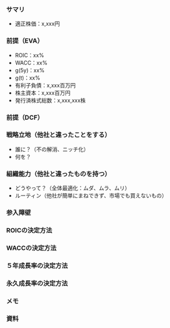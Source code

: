 ### サマリ

- 適正株価：x,xxx円

### 前提（EVA）

- ROIC：xx%
- WACC：xx%
- g(5y)：xx%
- g(t)：xx%
- 有利子負債：x,xxx百万円
- 株主資本：x,xxx百万円
- 発行済株式総数：x,xxx,xxx株

### 前提（DCF）

### 戦略立地（他社と違ったことをする）
- 誰に？（不の解消、ニッチ化）
- 何を？

### 組織能力（他社と違ったものを持つ）
- どうやって？（全体最適化：ムダ、ムラ、ムリ）
- ルーティン（他社が簡単にまねできず、市場でも買えないもの）

### 参入障壁

### ROICの決定方法

### WACCの決定方法

### ５年成長率の決定方法

### 永久成長率の決定方法

### メモ

### 資料
